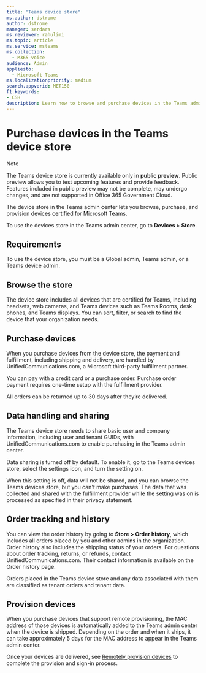 ```yaml
---
title: "Teams device store"
ms.author: dstrome
author: dstrome
manager: serdars
ms.reviewer: rahulimi
ms.topic: article
ms.service: msteams
ms.collection: 
  - M365-voice
audience: Admin
appliesto: 
  - Microsoft Teams
ms.localizationpriority: medium
search.appverid: MET150
f1.keywords:
- CSH
description: Learn how to browse and purchase devices in the Teams admin center device store
---
```


# Purchase devices in the Teams device store

>[!NOTE]
>The Teams device store is currently available only in **public preview**. Public preview allows you to test upcoming features and provide feedback. Features included in public preview may not be complete, may undergo changes, and are not supported in Office 365 Government Cloud.

The device store in the Teams admin center lets you browse, purchase, and provision devices certified for Microsoft Teams.  

 To use the devices store in the Teams admin center, go to **Devices > Store**.

## Requirements

To use the device store, you must be a Global admin, Teams admin, or a Teams device admin.

## Browse the store

The device store includes all devices that are certified for Teams, including headsets, web cameras, and Teams devices such as Teams Rooms, desk phones, and Teams displays. You can sort, filter, or search to find the device that your organization needs.

## Purchase devices

When you purchase devices from the device store, the payment and fulfillment, including shipping and delivery, are handled by UnifiedCommunications.com, a Microsoft third-party fulfillment partner.  

You can pay with a credit card or a purchase order. Purchase order payment requires one-time setup with the fulfillment provider.

All orders can be returned up to 30 days after they’re delivered.

## Data handling and sharing

The Teams device store needs to share basic user and company information, including user and tenant GUIDs, with UnifiedCommunications.com to enable purchasing in the Teams admin center.

Data sharing is turned off by default. To enable it, go to the Teams devices store, select the settings icon, and turn the setting on.  

When this setting is off, data will not be shared, and you can browse the Teams devices store, but you can't make purchases. The data that was collected and shared with the fulfillment provider while the setting was on is processed as specified in their privacy statement.

## Order tracking and history

You can view the order history by going to **Store > Order history**, which includes all orders placed by you and other admins in the organization. Order history also includes the shipping status of your orders. For questions about order tracking, returns, or refunds, contact UnifiedCommunications.com. Their contact information is available on the Order history page.

Orders placed in the Teams device store and any data associated with them are classified as tenant orders and tenant data.

## Provision devices

When you purchase devices that support remote provisioning, the MAC address of those devices is automatically added to the Teams admin center when the device is shipped. Depending on the order and when it ships, it can take approximately 5 days for the MAC address to appear in the Teams admin center.

Once your devices are delivered, see [Remotely provision devices](remote-provision-remote-login.md#generate-a-verification-code) to complete the provision and sign-in process.
